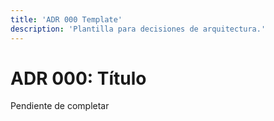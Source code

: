```yaml
---
title: 'ADR 000 Template'
description: 'Plantilla para decisiones de arquitectura.'
---
```


# ADR 000: Título

Pendiente de completar
